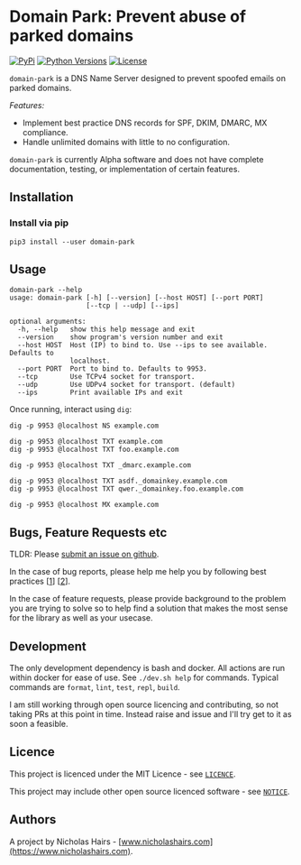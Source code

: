 # Domain Park: Prevent abuse of parked domains

[![PyPi](https://img.shields.io/pypi/v/domain-park.svg)](https://pypi.python.org/pypi/domain-park/)
[![Python Versions](https://img.shields.io/pypi/pyversions/domain-park.svg)](https://github.com/nhairs/domain-park)
[![License](https://img.shields.io/github/license/nhairs/domain-park.svg)](https://github.com/nhairs/domain-park/blob/master/LICENCE)

`domain-park` is a DNS Name Server designed to prevent spoofed emails on parked domains.

*Features:*
- Implement best practice DNS records for SPF, DKIM, DMARC, MX compliance.
- Handle unlimited domains with little to no configuration.

`domain-park` is currently Alpha software and does not have complete documentation, testing, or implementation of certain features.

## Installation
### Install via pip
```shell
pip3 install --user domain-park
```

## Usage
```
domain-park --help
usage: domain-park [-h] [--version] [--host HOST] [--port PORT]
                   [--tcp | --udp] [--ips]

optional arguments:
  -h, --help   show this help message and exit
  --version    show program's version number and exit
  --host HOST  Host (IP) to bind to. Use --ips to see available. Defaults to
               localhost.
  --port PORT  Port to bind to. Defaults to 9953.
  --tcp        Use TCPv4 socket for transport.
  --udp        Use UDPv4 socket for transport. (default)
  --ips        Print available IPs and exit
```

Once running, interact using `dig`:

```shell
dig -p 9953 @localhost NS example.com

dig -p 9953 @localhost TXT example.com
dig -p 9953 @localhost TXT foo.example.com

dig -p 9953 @localhost TXT _dmarc.example.com

dig -p 9953 @localhost TXT asdf._domainkey.example.com
dig -p 9953 @localhost TXT qwer._domainkey.foo.example.com

dig -p 9953 @localhost MX example.com
```


## Bugs, Feature Requests etc
TLDR: Please [submit an issue on github](https://github.com/nhairs/domain-park/issues).

In the case of bug reports, please help me help you by following best practices [[1](https://marker.io/blog/write-bug-report/)] [[2](https://www.chiark.greenend.org.uk/~sgtatham/bugs.html)].

In the case of feature requests, please provide background to the problem you are trying to solve so to help find a solution that makes the most sense for the library as well as your usecase.

## Development
The only development dependency is bash and docker. All actions are run within docker for ease of use. See `./dev.sh help` for commands. Typical commands are `format`, `lint`, `test`, `repl`, `build`.

I am still working through open source licencing and contributing, so not taking PRs at this point in time. Instead raise and issue and I'll try get to it as soon a feasible.

## Licence
This project is licenced under the MIT Licence - see [`LICENCE`](https://github.com/nahirs/domain-park/blob/master/LICENCE).

This project may include other open source licenced software - see [`NOTICE`](https://github.com/nhairs/domain-park/blob/master/NOTICE).

## Authors
A project by Nicholas Hairs - [www.nicholashairs.com](https://www.nicholashairs.com).
